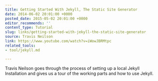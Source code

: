 ```yaml
---
title: Getting Started With Jekyll, The Static Site Generator
date: 2014-06-02 20:01:00 +0000
posted_date: 2015-05-02 20:01:00 +0000
editor_recommends: ''
content_type: Tutorial
slug: links/getting-started-with-jekyll-the-static-site-generator
source: Travis Neilson
link: https://www.youtube.com/watch?v=iWowJBRMtpc
related_tools:
- tool/jekyll.md

---
```

Travis Neilson goes through the process of setting up a local Jekyll Installation and gives us a tour of the working parts and how to use Jekyll.